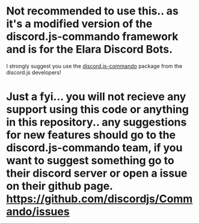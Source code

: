 Not recommended to use this.. as it's a modified version of the discord.js-commando framework and is for the Elara Discord Bots.
=======

I strongly suggest you use the [discord.js-commando](https://www.npmjs.com/package/discord.js-commando) package from the discord.js developers!

Just a fyi... you will not recieve any support using this code or anything in this repository.. any suggestions for new features should go to the discord.js-commando team, if you want to suggest something go to their discord server or open a issue on their github page. https://github.com/discordjs/Commando/issues 
===========================
